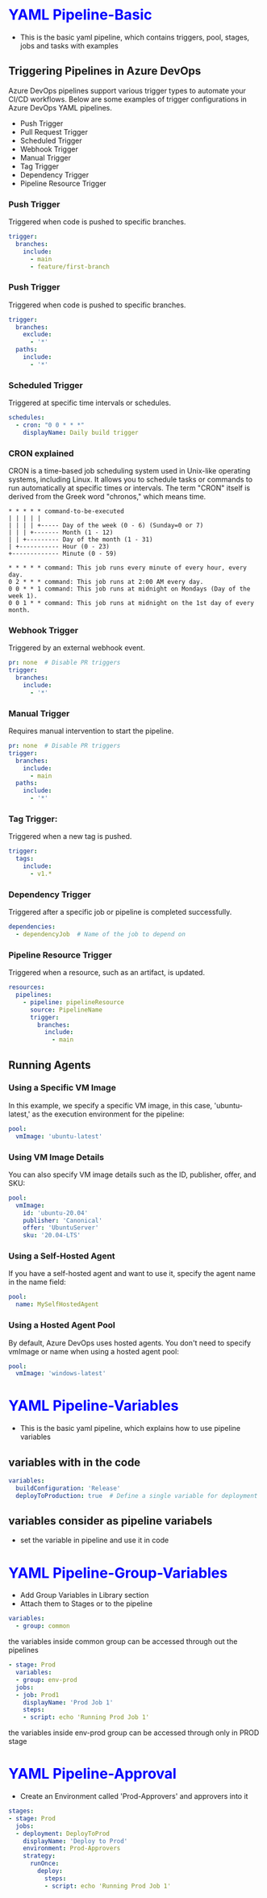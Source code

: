 
# <span style="color: blue;">YAML Pipeline-Basic</span>
- This is the basic yaml pipeline, which contains triggers, pool, stages, jobs and tasks with examples


## Triggering Pipelines in Azure DevOps

Azure DevOps pipelines support various trigger types to automate your CI/CD workflows. Below are some examples of trigger configurations in Azure DevOps YAML pipelines.

- Push Trigger
- Pull Request Trigger
- Scheduled Trigger
- Webhook Trigger
- Manual Trigger
- Tag Trigger
- Dependency Trigger
- Pipeline Resource Trigger

### Push Trigger
Triggered when code is pushed to specific branches.

```yaml
trigger:
  branches:
    include:
      - main
      - feature/first-branch
```
### Push Trigger
Triggered when code is pushed to specific branches.

```yaml
trigger:
  branches:
    exclude:
      - '*'
  paths:
    include:
      - '*'
```
### Scheduled Trigger
Triggered at specific time intervals or schedules.

```yaml
schedules:
  - cron: "0 0 * * *"
    displayName: Daily build trigger
```
### CRON explained

CRON is a time-based job scheduling system used in Unix-like operating systems, including Linux. It allows you to schedule tasks or commands to run automatically at specific times or intervals. The term "CRON" itself is derived from the Greek word "chronos," which means time.

```
* * * * * command-to-be-executed
| | | | |
| | | | +----- Day of the week (0 - 6) (Sunday=0 or 7)
| | | +------- Month (1 - 12)
| | +--------- Day of the month (1 - 31)
| +----------- Hour (0 - 23)
+------------- Minute (0 - 59)
```

```
* * * * * command: This job runs every minute of every hour, every day.
0 2 * * * command: This job runs at 2:00 AM every day.
0 0 * * 1 command: This job runs at midnight on Mondays (Day of the week 1).
0 0 1 * * command: This job runs at midnight on the 1st day of every month.
```

### Webhook Trigger
Triggered by an external webhook event.

``` yaml
pr: none  # Disable PR triggers
trigger:
  branches:
    include:
      - '*'
```


###  Manual Trigger
Requires manual intervention to start the pipeline.

``` yaml
pr: none  # Disable PR triggers
trigger:
  branches:
    include:
      - main
  paths:
    include:
      - '*'
``` 

### Tag Trigger:
Triggered when a new tag is pushed.

``` yaml
trigger:
  tags:
    include:
      - v1.*
```

###  Dependency Trigger
Triggered after a specific job or pipeline is completed successfully.

``` yaml
dependencies:
  - dependencyJob  # Name of the job to depend on
```

###  Pipeline Resource Trigger
Triggered when a resource, such as an artifact, is updated.

``` yaml
resources:
  pipelines:
    - pipeline: pipelineResource
      source: PipelineName
      trigger:
        branches:
          include:
            - main
```


## Running Agents


### Using a Specific VM Image
In this example, we specify a specific VM image, in this case, 'ubuntu-latest,' as the execution environment for the pipeline:

``` yaml
pool:
  vmImage: 'ubuntu-latest'
```

### Using VM Image Details
You can also specify VM image details such as the ID, publisher, offer, and SKU:

``` yaml
pool:
  vmImage:
    id: 'ubuntu-20.04'
    publisher: 'Canonical'
    offer: 'UbuntuServer'
    sku: '20.04-LTS'
```

### Using a Self-Hosted Agent
If you have a self-hosted agent and want to use it, specify the agent name in the name field:

``` yaml
pool:
  name: MySelfHostedAgent
```

### Using a Hosted Agent Pool
By default, Azure DevOps uses hosted agents. You don't need to specify vmImage or name when using a hosted agent pool:

``` yaml
pool:
  vmImage: 'windows-latest'
```


# <span style="color: blue;">YAML Pipeline-Variables</span>
- This is the basic yaml pipeline, which explains how to use pipeline variables

## variables with in the code  

``` yaml
variables:
  buildConfiguration: 'Release'
  deployToProduction: true  # Define a single variable for deployment
```

## variables consider as pipeline variabels
- set the variable in pipeline and use it in code


# <span style="color: blue;">YAML Pipeline-Group-Variables</span>
- Add Group Variables in Library section
- Attach them to Stages or to the pipeline 

``` yaml
variables:
  - group: common
```
 the variables inside common group can be accessed through out the pipelines

``` yaml
- stage: Prod
  variables:
  - group: env-prod
  jobs:
  - job: Prod1
    displayName: 'Prod Job 1'
    steps:
    - script: echo 'Running Prod Job 1'
```
 the variables inside env-prod group can be accessed through only in PROD stage


# <span style="color: blue;">YAML Pipeline-Approval</span>
- Create an Environment called 'Prod-Approvers' and approvers into it

``` yaml
stages:
- stage: Prod
  jobs:
  - deployment: DeployToProd
    displayName: 'Deploy to Prod'
    environment: Prod-Approvers
    strategy:
      runOnce:
        deploy:
          steps:
          - script: echo 'Running Prod Job 1'
```
